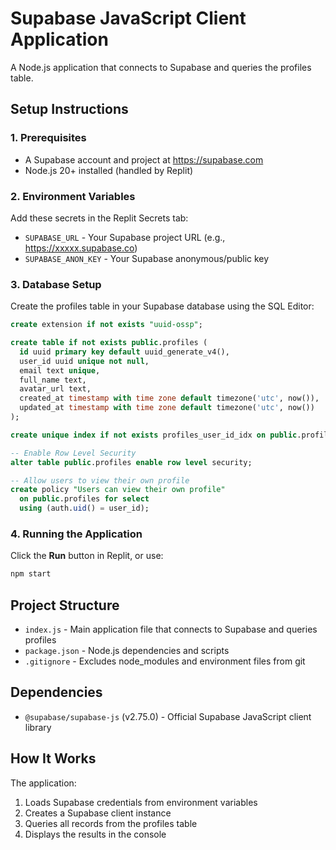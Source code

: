 # Supabase JavaScript Client Application

A Node.js application that connects to Supabase and queries the profiles table.

## Setup Instructions

### 1. Prerequisites
- A Supabase account and project at https://supabase.com
- Node.js 20+ installed (handled by Replit)

### 2. Environment Variables
Add these secrets in the Replit Secrets tab:
- `SUPABASE_URL` - Your Supabase project URL (e.g., https://xxxxx.supabase.co)
- `SUPABASE_ANON_KEY` - Your Supabase anonymous/public key

### 3. Database Setup
Create the profiles table in your Supabase database using the SQL Editor:

```sql
create extension if not exists "uuid-ossp";

create table if not exists public.profiles (
  id uuid primary key default uuid_generate_v4(),
  user_id uuid unique not null,
  email text unique,
  full_name text,
  avatar_url text,
  created_at timestamp with time zone default timezone('utc', now()),
  updated_at timestamp with time zone default timezone('utc', now())
);

create unique index if not exists profiles_user_id_idx on public.profiles(user_id);

-- Enable Row Level Security
alter table public.profiles enable row level security;

-- Allow users to view their own profile
create policy "Users can view their own profile" 
  on public.profiles for select 
  using (auth.uid() = user_id);
```

### 4. Running the Application
Click the **Run** button in Replit, or use:
```bash
npm start
```

## Project Structure
- `index.js` - Main application file that connects to Supabase and queries profiles
- `package.json` - Node.js dependencies and scripts
- `.gitignore` - Excludes node_modules and environment files from git

## Dependencies
- `@supabase/supabase-js` (v2.75.0) - Official Supabase JavaScript client library

## How It Works
The application:
1. Loads Supabase credentials from environment variables
2. Creates a Supabase client instance
3. Queries all records from the profiles table
4. Displays the results in the console

